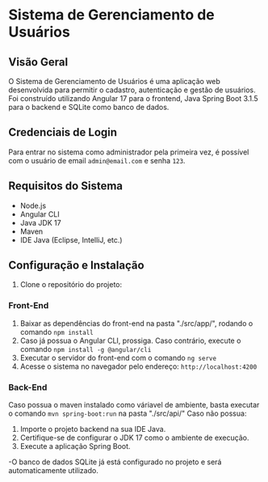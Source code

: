 # Sistema de Gerenciamento de Usuários

## Visão Geral
O Sistema de Gerenciamento de Usuários é uma aplicação web desenvolvida para permitir o cadastro, autenticação e gestão de usuários. Foi construído utilizando Angular 17 para o frontend, Java Spring Boot 3.1.5 para o backend e SQLite como banco de dados.

## Credenciais de Login
Para entrar no sistema como administrador pela primeira vez, é possível com o usuário de email `admin@email.com` e senha `123`.

## Requisitos do Sistema
- Node.js
- Angular CLI
- Java JDK 17
- Maven
- IDE Java (Eclipse, IntelliJ, etc.)

## Configuração e Instalação
1. Clone o repositório do projeto:

### Front-End
1. Baixar as dependências do front-end na pasta "./src/app/", rodando o comando `npm install`
2. Caso já possua o Angular CLI, prossiga. Caso contrário, execute o comando `npm install -g @angular/cli`
3. Executar o servidor do front-end com o comando `ng serve`
4. Acesse o sistema no navegador pelo endereço: `http://localhost:4200`

### Back-End
Caso possua o maven instalado como váriavel de ambiente, basta executar o comando `mvn spring-boot:run` na pasta "./src/api/"
Caso não possua:
1. Importe o projeto backend na sua IDE Java.
2. Certifique-se de configurar o JDK 17 como o ambiente de execução.
3. Execute a aplicação Spring Boot.

-O banco de dados SQLite já está configurado no projeto e será automaticamente utilizado.

